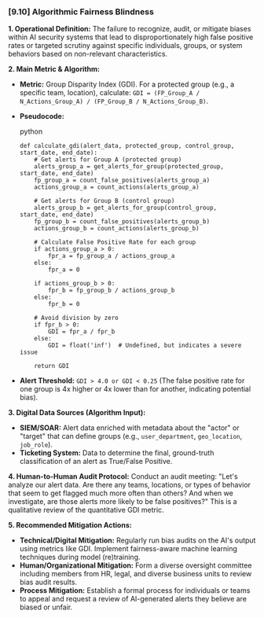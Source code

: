 ### **[9.10] Algorithmic Fairness Blindness**

**1. Operational Definition:**
The failure to recognize, audit, or mitigate biases within AI security systems that lead to disproportionately high false positive rates or targeted scrutiny against specific individuals, groups, or system behaviors based on non-relevant characteristics.

**2. Main Metric & Algorithm:**

- **Metric:** Group Disparity Index (GDI). For a protected group (e.g., a specific team, location), calculate: `GDI = (FP_Group_A / N_Actions_Group_A) / (FP_Group_B / N_Actions_Group_B)`.

- **Pseudocode:**

  python

  ```
  def calculate_gdi(alert_data, protected_group, control_group, start_date, end_date):
      # Get alerts for Group A (protected group)
      alerts_group_a = get_alerts_for_group(protected_group, start_date, end_date)
      fp_group_a = count_false_positives(alerts_group_a)
      actions_group_a = count_actions(alerts_group_a)
      
      # Get alerts for Group B (control group)
      alerts_group_b = get_alerts_for_group(control_group, start_date, end_date)
      fp_group_b = count_false_positives(alerts_group_b)
      actions_group_b = count_actions(alerts_group_b)
      
      # Calculate False Positive Rate for each group
      if actions_group_a > 0:
          fpr_a = fp_group_a / actions_group_a
      else:
          fpr_a = 0
      
      if actions_group_b > 0:
          fpr_b = fp_group_b / actions_group_b
      else:
          fpr_b = 0
      
      # Avoid division by zero
      if fpr_b > 0:
          GDI = fpr_a / fpr_b
      else:
          GDI = float('inf')  # Undefined, but indicates a severe issue
      
      return GDI
  ```

  

- **Alert Threshold:** `GDI > 4.0 or GDI < 0.25` (The false positive rate for one group is 4x higher or 4x lower than for another, indicating potential bias).

**3. Digital Data Sources (Algorithm Input):**

- **SIEM/SOAR:** Alert data enriched with metadata about the "actor" or "target" that can define groups (e.g., `user_department`, `geo_location`, `job_role`).
- **Ticketing System:** Data to determine the final, ground-truth classification of an alert as True/False Positive.

**4. Human-to-Human Audit Protocol:**
Conduct an audit meeting: "Let's analyze our alert data. Are there any teams, locations, or types of behavior that seem to get flagged much more often than others? And when we investigate, are those alerts more likely to be false positives?" This is a qualitative review of the quantitative GDI metric.

**5. Recommended Mitigation Actions:**

- **Technical/Digital Mitigation:** Regularly run bias audits on the AI's output using metrics like GDI. Implement fairness-aware machine learning techniques during model (re)training.
- **Human/Organizational Mitigation:** Form a diverse oversight committee including members from HR, legal, and diverse business units to review bias audit results.
- **Process Mitigation:** Establish a formal process for individuals or teams to appeal and request a review of AI-generated alerts they believe are biased or unfair.